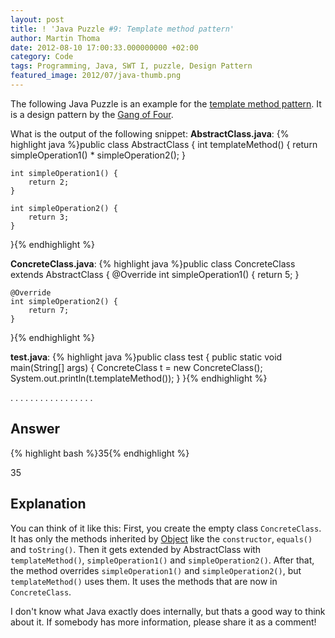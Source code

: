 ```yaml
---
layout: post
title: ! 'Java Puzzle #9: Template method pattern'
author: Martin Thoma
date: 2012-08-10 17:00:33.000000000 +02:00
category: Code
tags: Programming, Java, SWT I, puzzle, Design Pattern
featured_image: 2012/07/java-thumb.png
---
```

The following Java Puzzle is an example for the <a href="http://en.wikipedia.org/wiki/Template_method_pattern">template method pattern</a>. It is a design pattern by the <a href="http://en.wikipedia.org/wiki/Design_Patterns">Gang of Four</a>.

What is the output of the following snippet:
<strong>AbstractClass.java</strong>:
{% highlight java %}public class AbstractClass {
    int templateMethod() {
        return simpleOperation1() * simpleOperation2();
    }

    int simpleOperation1() {
        return 2;
    }

    int simpleOperation2() {
        return 3;
    }
}{% endhighlight %}

<strong>ConcreteClass.java</strong>:
{% highlight java %}public class ConcreteClass extends AbstractClass {
    @Override
    int simpleOperation1() {
        return 5;
    }

    @Override
    int simpleOperation2() {
        return 7;
    }
}{% endhighlight %}

<strong>test.java</strong>:
{% highlight java %}public class test {
    public static void main(String[] args) {
        ConcreteClass t = new ConcreteClass();
        System.out.println(t.templateMethod());
    }
}{% endhighlight %}

.
.
.
.
.
.
.
.
.
.
.
.
.
.
.
.
.

<h2>Answer</h2>
{% highlight bash %}35{% endhighlight %}

35

<h2>Explanation</h2>
You can think of it like this: First, you create the empty class <code>ConcreteClass</code>. It has only the methods inherited by <a href="http://docs.oracle.com/javase/7/docs/api/java/lang/Object.html">Object</a> like the <code>constructor</code>, <code>equals()</code> and <code>toString()</code>. Then it gets extended by AbstractClass with <code>templateMethod()</code>, <code>simpleOperation1()</code> and <code>simpleOperation2()</code>. After that, the method overrides <code>simpleOperation1()</code> and <code>simpleOperation2()</code>, but <code>templateMethod()</code> uses them. It uses the methods that are now in <code>ConcreteClass</code>.

I don't know what Java exactly does internally, but thats a good way to think about it. If somebody has more information, please share it as a comment!
